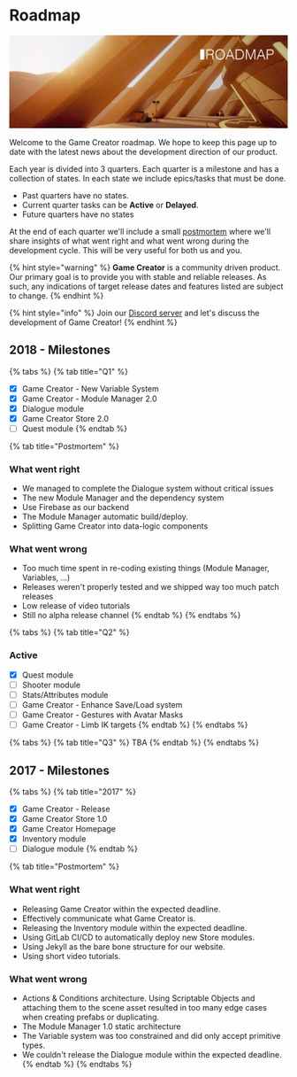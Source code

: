 # Roadmap

![](../.gitbook/assets/roadmap.jpg)

Welcome to the Game Creator roadmap. We hope to keep this page up to date with the latest news about the development direction of our product.

Each year is divided into 3 quarters. Each quarter is a milestone and has a collection of states. In each state we include epics/tasks that must be done.

* Past quarters have no states.
* Current quarter tasks can be **Active** or **Delayed**.
* Future quarters have no states

At the end of each quarter we'll include a small [postmortem](https://en.wikipedia.org/wiki/Postmortem_documentation) where we'll share insights of what went right and what went wrong during the development cycle. This will be very useful for both us and you.

{% hint style="warning" %}
**Game Creator** is a community driven product. Our primary goal is to provide you with stable and reliable releases. As such, any indications of target release dates and features listed are subject to change.
{% endhint %}

{% hint style="info" %}
Join our [Discord server](https://discord.gg/ZCkqJf5) and let's discuss the development of Game Creator!
{% endhint %}

## 2018 - Milestones

{% tabs %}
{% tab title="Q1" %}
* [x] Game Creator - New Variable System
* [x] Game Creator - Module Manager 2.0
* [x] Dialogue module
* [x] Game Creator Store 2.0
* [ ] Quest module
{% endtab %}

{% tab title="Postmortem" %}
### What went right

* We managed to complete the Dialogue system without critical issues
* The new Module Manager and the dependency system
* Use Firebase as our backend
* The Module Manager automatic build/deploy.
* Splitting Game Creator into data-logic components

### What went wrong

* Too much time spent in re-coding existing things \(Module Manager, Variables, ...\)
* Releases weren't properly tested and we shipped way too much patch releases
* Low release of video tutorials
* Still no alpha release channel
{% endtab %}
{% endtabs %}

{% tabs %}
{% tab title="Q2" %}
### Active

* [x] Quest module
* [ ] Shooter module
* [ ] Stats/Attributes module
* [ ] Game Creator - Enhance Save/Load system
* [ ] Game Creator - Gestures with Avatar Masks
* [ ] Game Creator - Limb IK targets
{% endtab %}
{% endtabs %}

{% tabs %}
{% tab title="Q3" %}
TBA
{% endtab %}
{% endtabs %}

## 2017 - Milestones

{% tabs %}
{% tab title="2017" %}
* [x] Game Creator - Release
* [x] Game Creator Store 1.0
* [x] Game Creator Homepage
* [x] Inventory module
* [ ] Dialogue module
{% endtab %}

{% tab title="Postmortem" %}
### What went right

* Releasing Game Creator within the expected deadline. 
* Effectively communicate what Game Creator is. 
* Releasing the Inventory module within the expected deadline.
* Using GitLab CI/CD to automatically deploy new Store modules.
* Using Jekyll as the bare bone structure for our website.
* Using short video tutorials.

### What went wrong

* Actions & Conditions architecture. Using Scriptable Objects and attaching them to the scene asset resulted in too many edge cases when creating prefabs or duplicating.
* The Module Manager 1.0 static architecture
* The Variable system was too constrained and did only accept primitive types.
* We couldn't release the Dialogue module within the expected deadline.
{% endtab %}
{% endtabs %}



